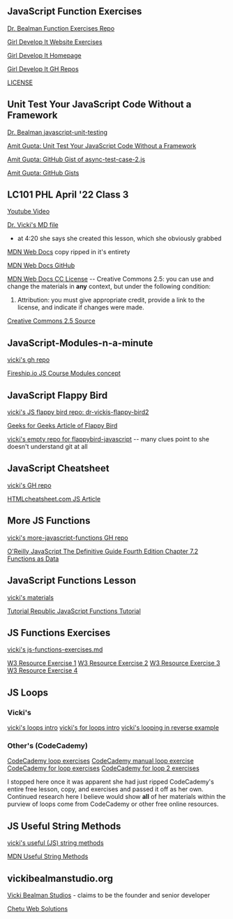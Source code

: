 ## JavaScript Function Exercises

[Dr. Bealman Function Exercises Repo](https://github.com/DrVicki/javascript-functions/blob/main/get-your-hands-on-code.md)

[Girl Develop It Website Exercises](https://www.teaching-materials.org/javascript/exercises/variables)

[Girl Develop It Homepage](https://www.teaching-materials.org/)

[Girl Develop It GH Repos](https://github.com/gdisf/teaching-materials/blob/master/javascript/exercises/variables.html)

[LICENSE](https://github.com/gdisf/teaching-materials/blob/master/LICENSE)

## Unit Test Your JavaScript Code Without a Framework

[Dr. Bealman javascript-unit-testing](https://github.com/DrVicki/javascript-unit-testing)

[Amit Gupta: Unit Test Your JavaScript Code Without a Framework](https://javascript.plainenglish.io/unit-test-front-end-javascript-code-without-a-framework-8f00c63eb7d4)

[Amit Gupta: GitHub Gist of async-test-case-2.js](https://gist.github.com/amitgupta15/0992447c15476cd26364f21b8d8ce9a6)

[Amit Gupta: GitHub Gists](https://gist.github.com/amitgupta15)

## LC101 PHL April '22 Class 3

[Youtube Video](https://www.youtube.com/watch?v=or0w10_UyHs&list=PLSNijfo6mLRfUt5X11lB8xs2po-CeSoTr&index=3) 

[Dr. Vicki's MD file](https://github.com/DrVicki/strings-in-javascript)

- at 4:20 she says she created this lesson, which she obviously grabbed

[MDN Web Docs](https://developer.mozilla.org/en-US/docs/Learn/JavaScript/First_steps/Strings#the_power_of_words) copy ripped in it's entirety

[MDN Web Docs GitHub](https://github.com/mdn/content/blob/main/files/en-us/learn/javascript/first_steps/strings/index.md)

[MDN Web Docs CC License](https://github.com/mdn/content/blob/main/LICENSE.md) -- Creative Commons 2.5: you can use and change the materials in **any** context, but under the following condition:

1. Attribution: you must give appropriate credit, provide a link to the license, and indicate if changes were made.

[Creative Commons 2.5 Source](https://creativecommons.org/licenses/by/2.5/)

## JavaScript-Modules-n-a-minute

[vicki's gh repo](https://github.com/DrVicki/javascript-modules-n-a-minute)

[Fireship.io JS Course Modules concept](https://fireship.io/courses/javascript/concepts-modules/)

## JavaScript Flappy Bird

[vicki's JS flappy bird repo: dr-vickis-flappy-bird2](https://github.com/DrVicki/dr-vickis-flappy-bird2)

[Geeks for Geeks Article of Flappy Bird](https://www.geeksforgeeks.org/flappy-bird-game-in-javascript/)

[vicki's empty repo for flappybird-javascript](https://github.com/DrVicki/flappybird-javascript) -- many clues point to she doesn't understand git at all

## JavaScript Cheatsheet

[vicki's GH repo](https://github.com/DrVicki/javascript-cheatsheet/blob/main/Javascript-Cheatsheet.md)

[HTMLcheatsheet.com JS Article](https://github.com/DrVicki/javascript-cheatsheet/blob/main/Javascript-Cheatsheet.md)


## More JS Functions

[vicki's more-javascript-functions GH repo](https://github.com/DrVicki/more-javascript-functions/blob/main/more-javascript.md)

[O'Reilly JavaScript The Definitive Guide Fourth Edition Chapter 7.2 Functions as Data](https://docstore.mik.ua/orelly/webprog/jscript/ch07_02.htm)

## JavaScript Functions Lesson

[vicki's materials](https://github.com/DrVicki/javascript-functions)

[Tutorial Republic JavaScript Functions Tutorial](https://www.tutorialrepublic.com/javascript-tutorial/javascript-functions.php)

## JS Functions Exercises

[vicki's js-functions-exercises.md](https://github.com/DrVicki/javascript-functions/blob/main/js-functions-exercises.md)

[W3 Resource Exercise 1](https://www.w3resource.com/javascript-exercises/javascript-function-exercise-1.php)
[W3 Resource Exercise 2](https://www.w3resource.com/javascript-exercises/javascript-function-exercise-2.php)
[W3 Resource Exercise 3](https://www.w3resource.com/javascript-exercises/javascript-function-exercise-3.php)
[W3 Resource Exercise 4](https://www.w3resource.com/javascript-exercises/javascript-function-exercise-4.php)

## JS Loops

### Vicki's

[vicki's loops intro](https://github.com/DrVicki/chapter-9-loops/blob/main/1-loops.md)
[vicki's for loops intro](https://github.com/DrVicki/chapter-9-loops/blob/main/2-for-loops.md)
[vicki's looping in reverse example](https://github.com/DrVicki/chapter-9-loops/blob/main/3-looping-in-reverse.md)

### Other's (CodeCademy)

[CodeCademy loop exercises](https://www.codecademy.com/courses/introduction-to-javascript/lessons/loops/exercises/loops)
[CodeCademy manual loop exercise](https://www.codecademy.com/courses/introduction-to-javascript/lessons/loops/exercises/manual-loop)
[CodeCademy for loop exercises](https://www.codecademy.com/courses/introduction-to-javascript/lessons/loops/exercises/for-loop)
[CodeCademy for loop 2 exercises](https://www.codecademy.com/courses/introduction-to-javascript/lessons/loops/exercises/for-loop-ii)

I stopped here once it was apparent she had just ripped CodeCademy's entire free lesson, copy, and exercises and passed it off as her own. Continued research here I believe would show **all** of her materials within the purview of loops come from CodeCademy or other free online resources.

## JS Useful String Methods

[vicki's useful (JS) string methods](https://github.com/DrVicki/useful-string-methods)

[MDN Useful String Methods](https://developer.mozilla.org/en-US/docs/Learn/JavaScript/First_steps/Useful_string_methods)

## vickibealmanstudio.org

[Vicki Bealman Studios](https://www.vickibealmanstudio.org/) - claims to be the founder and senior developer

[Chetu Web Solutions](https://www.chetu.com/solutions/web-development.php)
